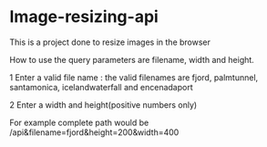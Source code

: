# Image-resizing-api

This is a project done to resize images in the browser

How to use
the query parameters are filename, width and height.

1 Enter a valid file name :
  the valid filenames are fjord, palmtunnel, santamonica, icelandwaterfall and encenadaport

2 Enter a width and height(positive numbers only)

For example  complete path would be  /api&filename=fjord&height=200&width=400
